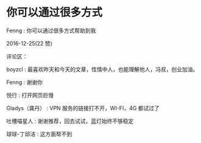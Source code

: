 # 你可以通过很多方式

Fenng : 你可以通过很多方式帮助到我

2016-12-25(22 赞)

评论区：

boyzcl : 最喜欢昨天和今天的文章，性情中人，也能理解他人，冯叔，创业加油。

Fenng : 谢谢你

悦行 : 打开网页巨慢

Gladys（龚丹） : VPN 服务的链接打不开，WI-FI，4G 都试过了

吐槽喵星人 : 谢谢推荐，回去试试，蓝灯始终不够稳定

球球-丁邱洁 : 这方面帮不到